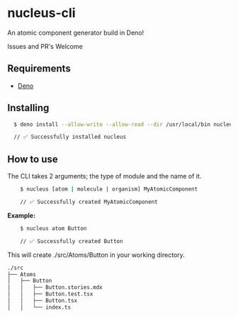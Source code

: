 # nucleus-cli

An atomic component generator build in Deno!

Issues and PR's Welcome

## Requirements

- [Deno](https://deno.land/)

## Installing

```bash
  $ deno install --allow-write --allow-read --dir /usr/local/bin nucleus https://raw.githubusercontent.com/vilbergs/nucleus-cli/master/cli.ts

  // ✅ Successfully installed nucleus
```

## How to use

The CLI takes 2 arguments; the type of module and the name of it.

```bash
    $ nucleus [atom | molecule | organism] MyAtomicComponent

    // ✅ Successfully created MyAtomicComponent
```

**Example:**

```bash
    $ nucleus atom Button

    // ✅ Successfully created Button
```

This will create ./src/Atoms/Button in your working directory.

```bash
./src
├── Atoms
│   ├── Button
│   │   ├── Button.stories.mdx
│   │   ├── Button.test.tsx
│   │   ├── Button.tsx
│   │   └── index.ts
```

